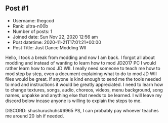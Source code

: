## Post #1
- Username: thegcod
- Rank: ultra-n00b
- Number of posts: 1
- Joined date: Sun Nov 22, 2020 12:56 am
- Post datetime: 2020-11-21T17:01:21+00:00
- Post Title: Just Dance Modding WII

Hello, I took a break from modding and now I am back. I forgot all about modding and instead of wanting to learn how to mod JD2017 PC I would rather learn how to mod JD WII. I really need someone to teach me how to mod step by step, even a document explaining what to do to mod JD WII files would be great. If anyone is kind enough to send me the tools needed to mod and instructions it would be greatly appreciated. I need to learn how to change textures, songs, audio, choreos, videos, menu background, song names, unpakke and anything else that needs to be learned. I will leave my discord below incase anyone is willing to explain the steps to me.


DISCORD: shushurushuhs#6965
PS, I can probably pay whoever teaches me around 20 ish if needed.
